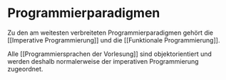 # Programmierparadigmen
Zu den am weitesten verbreiteten Programmierparadigmen gehört die [[Imperative Programmierung]] und die [[Funktionale Programmierung]].

Alle [[Programmiersprachen der Vorlesung]] sind objektorientiert und werden deshalb normalerweise der imperativen Programmierung zugeordnet.
